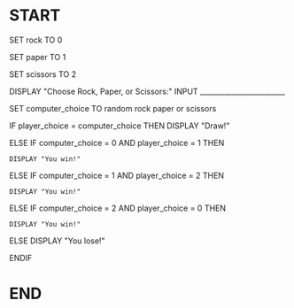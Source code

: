 # START

SET rock TO 0

SET paper TO 1

SET scissors TO 2



DISPLAY "Choose Rock, Paper, or Scissors:"
INPUT ________________________

SET computer_choice TO random rock paper or scissors

IF player_choice = computer_choice THEN
    DISPLAY "Draw!"

ELSE IF computer_choice = 0 AND player_choice = 1 THEN

    DISPLAY "You win!"

ELSE IF computer_choice = 1 AND player_choice = 2 THEN

    DISPLAY "You win!"

ELSE IF computer_choice = 2 AND player_choice = 0 THEN

    DISPLAY "You win!"

ELSE
    DISPLAY "You lose!"

   ENDIF 

 # END
